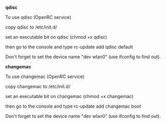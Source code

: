 **qdisc**

To use qdisc (OpenRC service)

copy qdisc to /etc/init.d/

set an executable bit on qdisc (chmod +x qdisc)

then go to the console and type rc-update add qdisc default

Don't forget to set the device name "dev wlan0" (use ifconfig to find out).

**changemac**

To use changemac (OpenRC service)

copy changemac to /etc/init.d/

set an executable bit on changemac (chmod +x changemac)

then go to the console and type rc-update add changemac boot

Don't forget to set the device name "dev wlan0" (use ifconfig to find out).
